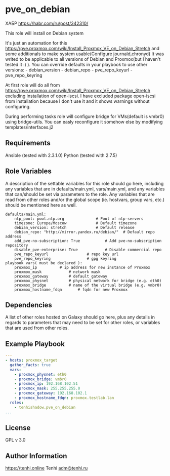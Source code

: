 pve_on_debian
=========

ХАБР
https://habr.com/ru/post/342310/

This role will install on Debian system 

It's just an automation for this https://pve.proxmox.com/wiki/Install_Proxmox_VE_on_Debian_Stretch and some additionals to make system usable(Configure journald,chronyd)
It was writed to be applicable to all versions of Debian and Proxmox(but I haven't tested it :) ). 
You can override defaults in your playbook to use other versions:
	- debian_version
	- debian_repo
	- pve_repo_keyurl
	- pve_repo_keyring

At first role will do all from https://pve.proxmox.com/wiki/Install_Proxmox_VE_on_Debian_Stretch excluding installation of open-iscsi.
I have excluded package open-iscsi from installation because I don't use it and it shows warnings without configuring.

During performing tasks role will configure bridge for VMs(default is vmbr0) using bridge-utils. 
You can easly reconfigure it somehow else by modifying templates/interfaces.j2

Requirements
------------

Ansible (tested with 2.3.1.0)
Python (tested with 2.7.5)

Role Variables
--------------

A description of the settable variables for this role should go here, including any variables that are in defaults/main.yml, vars/main.yml, and any variables that can/should be set via parameters to the role. Any variables that are read from other roles and/or the global scope (ie. hostvars, group vars, etc.) should be mentioned here as well.
```
defaults/main.yml:
	ntp_pool: pool.ntp.org				# Pool of ntp-servers
	timezone: Europe/Moscow				# Default timezone
	debian_version: stretch				# Default release
	debian_repo: "http://mirror.yandex.ru/debian/"	# Default repo address
	add_pve-no-subscription: True			# Add pve-no-subscription repository
	disable_pve-enterprise: True			# Disable commercial repo
	pve_repo_keyurl					# repo key url
	pve_repo_keyring				# gpg keyring
playbook vars( must be declared ):
	proxmox_ip			# ip address for new instance of Proxmox
	proxmox_mask			# network mask
	proxmox_gateway			# default gateway
	proxmox_physnet			# physical network for bridge (e.g. eth0)
	proxmox_bridge			# name of the virtual bridge (e.g. vmbr0)
	proxmox_hostname_fdqn		# fqdn for new Proxmox
```
Dependencies
------------

A list of other roles hosted on Galaxy should go here, plus any details in regards to parameters that may need to be set for other roles, or variables that are used from other roles.

Example Playbook
----------------

```yaml
---
- hosts: proxmox_target
  gather_facts: true
  vars:
    - proxmox_physnet: eth0
    - proxmox_bridge: vmbr0
    - proxmox_ip: 192.168.102.51 
    - proxmox_mask: 255.255.255.0
    - proxmox_gateway: 192.168.102.1
    - proxmox_hostname_fdqn: proxmox.testlab.lan
  roles:
    - tenhishadow.pve_on_debian
...
```

License
-------

GPL v 3.0

Author Information
------------------

https://tenhi.online
Tenhi adm@tenhi.ru
